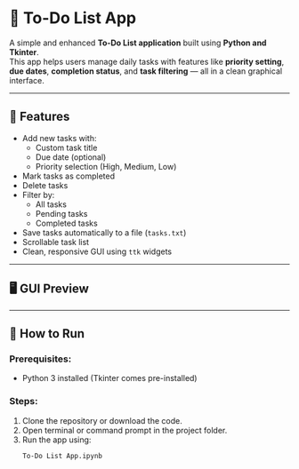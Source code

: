 # 📝 To-Do List App

A simple and enhanced **To-Do List application** built using **Python and Tkinter**.  
This app helps users manage daily tasks with features like **priority setting**, **due dates**, **completion status**, and **task filtering** — all in a clean graphical interface.

---

## 🎯 Features

- Add new tasks with:
  - Custom task title
  - Due date (optional)
  - Priority selection (High, Medium, Low)
- Mark tasks as completed
- Delete tasks
- Filter by:
  - All tasks
  - Pending tasks
  - Completed tasks
- Save tasks automatically to a file (`tasks.txt`)
- Scrollable task list
- Clean, responsive GUI using `ttk` widgets

---

## 🖥️ GUI Preview


---

## 🚀 How to Run

### Prerequisites:
- Python 3 installed (Tkinter comes pre-installed)

### Steps:
1. Clone the repository or download the code.
2. Open terminal or command prompt in the project folder.
3. Run the app using:
   ```bash
   To-Do List App.ipynb
